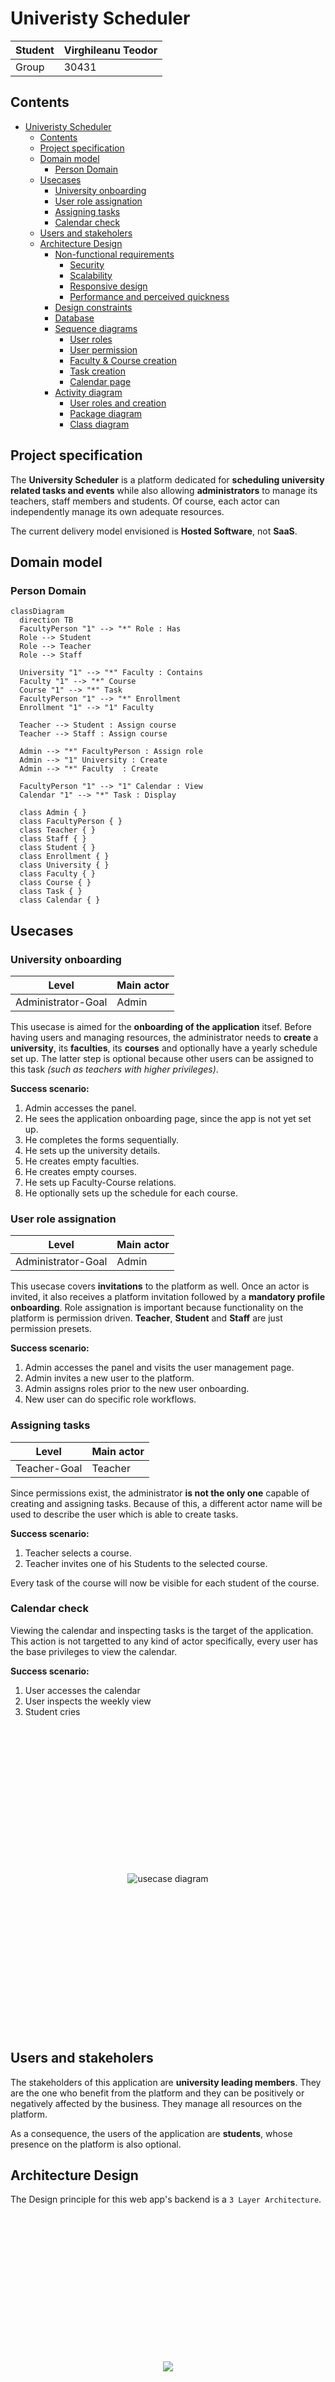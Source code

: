# Univeristy Scheduler

| Student | Virghileanu Teodor |
| ------- | ------------------ |
| Group   | 30431              |

## Contents

- [Univeristy Scheduler](#univeristy-scheduler)
  - [Contents](#contents)
  - [Project specification](#project-specification)
  - [Domain model](#domain-model)
    - [Person Domain](#person-domain)
  - [Usecases](#usecases)
    - [University onboarding](#university-onboarding)
    - [User role assignation](#user-role-assignation)
    - [Assigning tasks](#assigning-tasks)
    - [Calendar check](#calendar-check)
  - [Users and stakeholers](#users-and-stakeholers)
  - [Architecture Design](#architecture-design)
    - [Non-functional requirements](#non-functional-requirements)
      - [Security](#security)
      - [Scalability](#scalability)
      - [Responsive design](#responsive-design)
      - [Performance and perceived quickness](#performance-and-perceived-quickness)
    - [Design constraints](#design-constraints)
    - [Database](#database)
    - [Sequence diagrams](#sequence-diagrams)
      - [User roles](#user-roles)
      - [User permission](#user-permission)
      - [Faculty & Course creation](#faculty--course-creation)
      - [Task creation](#task-creation)
      - [Calendar page](#calendar-page)
    - [Activity diagram](#activity-diagram)
      - [User roles and creation](#user-roles-and-creation)
      - [Package diagram](#package-diagram)
      - [Class diagram](#class-diagram)

<div class="page" />

## Project specification

The **University Scheduler** is a platform dedicated for **scheduling university related tasks and events** while also allowing **administrators** to manage its teachers, staff members and students. Of course, each actor can independently manage its own adequate resources.

The current delivery model envisioned is **Hosted Software**, not **SaaS**.

## Domain model

### Person Domain

```mermaid
classDiagram
  direction TB
  FacultyPerson "1" --> "*" Role : Has
  Role --> Student
  Role --> Teacher
  Role --> Staff

  University "1" --> "*" Faculty : Contains
  Faculty "1" --> "*" Course
  Course "1" --> "*" Task
  FacultyPerson "1" --> "*" Enrollment
  Enrollment "1" --> "1" Faculty

  Teacher --> Student : Assign course
  Teacher --> Staff : Assign course

  Admin --> "*" FacultyPerson : Assign role
  Admin --> "1" University : Create
  Admin --> "*" Faculty  : Create

  FacultyPerson "1" --> "1" Calendar : View
  Calendar "1" --> "*" Task : Display

  class Admin { }
  class FacultyPerson { }
  class Teacher { }
  class Staff { }
  class Student { }
  class Enrollment { }
  class University { }
  class Faculty { }
  class Course { }
  class Task { }
  class Calendar { }
```

<div class="page" />

## Usecases

### University onboarding

| Level              | Main actor |
| ------------------ | ---------- |
| Administrator-Goal | Admin      |

This usecase is aimed for the **onboarding of the application** itsef. Before having users and managing resources, the administrator needs to **create** a **university**, its **faculties**, its **courses** and optionally have a yearly schedule set up. The latter step is optional because other users can be assigned to this task *(such as teachers with higher privileges)*.

**Success scenario:**

1. Admin accesses the panel.
2. He sees the application onboarding page, since the app is not yet set up.
3. He completes the forms sequentially.
4. He sets up the university details.
5. He creates empty faculties.
6. He creates empty courses.
7. He sets up Faculty-Course relations.
8. He optionally sets up the schedule for each course.

### User role assignation

| Level              | Main actor |
| ------------------ | ---------- |
| Administrator-Goal | Admin      |

This usecase covers **invitations** to the platform as well. Once an actor is invited, it also receives a platform invitation followed by a **mandatory profile onboarding**. Role assignation is important because functionality on the platform is permission driven. **Teacher**, **Student** and **Staff** are just permission presets.

**Success scenario:**

1. Admin accesses the panel and visits the user management page.
2. Admin invites a new user to the platform.
3. Admin assigns roles prior to the new user onboarding.
4. New user can do specific role workflows.

<div class="page" />

### Assigning tasks

| Level        | Main actor |
| ------------ | ---------- |
| Teacher-Goal | Teacher    |

Since permissions exist, the administrator **is not the only one** capable of creating and assigning tasks. Because of this, a different actor name will be used to describe the user which is able to create tasks.

**Success scenario:**

1. Teacher selects a course.
2. Teacher invites one of his Students to the selected course.

Every task of the course will now be visible for each student of the course.

### Calendar check

Viewing the calendar and inspecting tasks is the target of the application. This action is not targetted to any kind of actor specifically, every user has the base privileges to view the calendar.

**Success scenario:**

1. User accesses the calendar
2. User inspects the weekly view
3. Student cries

<div style="width: 100%; height: 490px; display:flex; flex-direction:row; align-items:center; justify-content: center;">
<img src="assets/diagrams/usecase/usecase.png" alt="usecase diagram" style="object-fit: cover;" />
</div>

<div class="page" />

## Users and stakeholers

The stakeholders of this application are **university leading members**. They are the one who benefit from the platform and they can be positively or negatively affected by the business. They manage all resources on the platform.

As a consequence, the users of the application are **students**, whose presence on the platform is also optional.

## Architecture Design

The Design principle for this web app's backend is a `3 Layer Architecture`.

<div style="width: 100%; height: 490px; display:flex; flex-direction:row; align-items:center; justify-content: center;">
<img src="./assets/diagrams/layered_arch.png" style="object-fit: cover;" />
</div>

1. A controller’s sole purpose is to receive requests for the application and deal with routes.
2. The service layer should only include business logic. For example, all the CRUD operations and methods to determine how data can be created, stored and updated.
3. The data access layer takes care and provides logic to access data stored in persistent storage of some kind. For example an ODM like Mongoose, or ORM like TypeOrm

The framework of choise is [NestJS](https://nestjs.com/) ([docs](https://docs.nestjs.com/)) due to its **modularity** and **powerset of awesome features**.

The name is missleading, **typescript** will be used instead of plain **javascript**.

<div class="page" />

**Key features:**

- `ORM` via [TypeOrm](https://typeorm.io/)
- `Permissions` via [Casl](https://casl.js.org/v5/en/guide/intro)
- `JWT` and `local` auth strategies

### Non-functional requirements

#### Security

User credentials will be encrypted, and tokens will be signed with a `SECRET`.

The **JWT** token will encapsulate *non sensitive user data* and **permissions** which will later be used to reject **unauthorized requests**.

#### Scalability

This is a `non-problem` due to the way **NestJS** is build. Being modular allows for easy and flexible **scalability**.

#### Responsive design

A mobile-friendly responsive design is a must!

The frontend will be built using [SolidJS](https://www.solidjs.com/). The CSS frameworks of choice are [TailwindCSS](https://tailwindcss.com/) and [Unocss](https://github.com/unocss/unocss). Only one css engine will be used after one is picked to be used.

This will allow for a **quick** and **beautiful design**, built in a **mobile first breakpoint system**.

#### Performance and perceived quickness

Webpages will be served quickly, packed as minimal as possible, and all requests will be asyncronous, so the user can enjoy a fast and smooth experience.

### Design constraints

- Technical constraints will require the database `seeding` and `migrating` features, such that the database is kept up to date and be populated with initial data before the **application onboarding**.
- A hash function is needed to encrypt user credentials.
- A UI library needs to be built before starting to implement the application design.

<div class="page" />

### Database

```mermaid
erDiagram
    Users ||--|{ Roles : has
    Users ||--|| Profile: has
    Users {
      string username
      string password
    }
    Roles {
      string name
    }
    Profile {
      string name
      string email
      string phone
      string cnp
      date birth
    }
    Users ||--|{ Enrolment : can_have
    Enrolment {
      int faculty_id
      int user_id
    }
    Enrolment }|--o{ Faculty : part_of
    University ||--|{ Faculty : contains
    University {
      string name
    }
    Faculty ||--|{ Courses : contains
    Faculty {
      string name
    }
    Courses ||--|{ Tasks : contains
    Courses {
      string name
      string description
    }
    Roles ||--|{ Tasks : for
    Tasks {
      role target
      string name
      date start
      date end
    }
```

<div class="page" />

### Sequence diagrams

The sequence diagrams exemplify the sequence of events to consider in a normal workflow for several use cases.

#### User roles

This usecase covers **invitations** to the platform as well. Once an actor is invited, it also receives a platform invitation followed by a **mandatory profile onboarding**.

```mermaid
sequenceDiagram
  actor Student
  actor Teacher
  actor Admin

  Admin ->> Teacher: Invite to faculty
  Note right of Teacher: Accept invitation

  Admin ->> Teacher: Assign courses

  Teacher ->> Student: Invite to class

  Student ->> Teacher: Accept invitation

  Note over Student: ~ Profile Onboarding
```

From now on, users can use the platform independently of each other.

<div class="page" />

#### User permission

Some **teachers** can have *different permissions* on the platform. For example, a teacher can be an **administrator** given the right permissions.

The same goes for **Staff members**.

```mermaid
sequenceDiagram
  actor Staff
  actor Teacher
  actor Admin

  Staff ->> Teacher: Request a permission privilage
  Teacher -->> Staff: Sorry, I don't have the privilege

  Teacher ->> Admin: Request a permission privilage
  Admin ->> Teacher: Validate permission request

  Staff ->> Teacher: Request a permission privilage
  Teacher ->> Staff: Validate permission request
```

Each actor can independently assign permissions to other actors if they have the required priviledges.

<div class="page" />

#### Faculty & Course creation

This usecase covers the **admin** creating a **faculty** for a university and assigning **courses** to it. Currently, courses **are not independent** of faculties, since we don't cover the case in which a teacher has activity across *multiple universities*. Each course is unique to a faculty.

```mermaid
sequenceDiagram
  participant Course
  participant Faculty
  actor Admin

  Admin ->> Faculty: Create
  Admin ->> Faculty: Visit dedicated page
  Admin ->> Course: Create
  Note over Course, Faculty: Course is linked to Faculty
```

<div class="page" />

#### Task creation

Since permissions exist, the administrator **is not the only one** capable of creating and assigning tasks. Because of this, a different actor name will be used to describe the user which is able to create tasks.

```mermaid
sequenceDiagram
  participant Task
  participant Course
  actor Scheduler

  Scheduler ->> Course: Assert creation
  Note over Scheduler, Course: The course is created
  Scheduler ->> Course: Visit dedicated page
  Scheduler ->> Task: Assert availability
  Note over Task, Course: The task fits in the timeframe
  Scheduler ->> Task: Create
```

<div class="page" />

#### Calendar page

Viewing the calendar and inspecting individual elements is trivial.

```mermaid
sequenceDiagram
  participant Calendar
  actor User

  User ->> Calendar: Visit dedicated page
  User ->> Calendar: Inspect monthly overview
  User ->> Calendar: Inspect weekly overview
  User ->> Calendar: Click date
  User ->> Calendar: Inspect detailed tasks
```

### Activity diagram

This diagram further illustrated the logic behind several usecases and sequence diagrams.

#### User roles and creation

```mermaid
flowchart LR
  actor((Admin))
  is_registered{registered?}
  actor-- invite user --o is_registered
  actor-- add role --o is_registered
  actor-- invite faculty --o is_registered
  actor-- add task --o is_registered

  has_roles{Has roles?}
  set_roles[Set roles]
  is_registered -->|Yes| has_roles
  has_roles -->|No| set_roles
  has_roles -->|Yes| invite_faculty
  send_invitation[Send invitation]
  is_registered -->|No| send_invitation
  send_invitation --> set_roles

  invite_faculty[Invite to Faculty]
  add_tasks[Add tasks]
  set_roles --> invite_faculty
  invite_faculty --> add_tasks
```

```mermaid
flowchart LR
  actor((User))
  is_registered{registered?}
  actor-- calendar --o is_registered
  actor-- view task --o is_registered
  actor-- invite user --o is_registered
  actor-- set roles --o is_registered

  has_permission{permission?}
  invite_user[Invite users]
  set_roles[Set roles]
  is_registered -->|Yes| has_permission
  has_permission --> |Yes| invite_user
  has_permission --> |Yes| add_task
  invite_user -.-> set_roles
  view_task[View task]
  calendar[Calendar]
  has_permission --> |No| calendar
  calendar -.-> view_task
```

#### Package diagram

```mermaid
classDiagram

  Model .. UI
  Model .. Service
  Service -- Controller
  Service -- Repository

  Validation .. Model
  Validation --|> Service

  EmailService --|> Service
  RolesAndPermissions --|> Service
  AuthService --|> Service
  RolesAndPermissions .. AuthService


  UI -- Controller
```

#### Class diagram

```mermaid
classDiagram
  Enrollment --* "many" FacultyPerson : Contains
  Faculty --* Enrollment
  Faculty --* "many" University : Contains
  Course --* "many" Faculty : Has
  Task --* "many" Course : Has
  DateRange --* Task

  Faculty ..|> ContainsWork
  Course ..|> ContainsWork
  Faculty ..|> ContainsWork

  Person <|-- FacultyPerson
  FacultyPerson <|-- Student
  FacultyPerson <|-- Staff
  Staff <|-- Teacher

  Student ..|> ContainsWork
  Staff ..|> ContainsWork

  Student ..|> Work
  Staff ..|> Work


  class Person {
    <<abstract>>
    -String name
    -String email
    -Date birthDate
    -String phoneNumber
    -String cnp
  }
  class FacultyPerson {
    -List~Enrollment~ enrollments
  }
  class Work {
    <<interface>>
    +work()
    +complete(Task) boolean
    +isCompleted(Task) boolean
  }
  class ContainsWork {
    <<interface>>
    +hasWorkNow() boolean
    +todoNow() Task
    +todoToday() List~Task~
    +todoWeek() List~Task~
    +todoMonth() List~Task~
  }
  class Teacher {
    +inviteStudent(Student)
    +inviteStaff(Course)
  }
  class Staff {
    +addTask(User)
  }
  class Student {
  }

  class Enrollment {
    -String ID
    -Faculty faculty
  }
  class University {
    -String name
    -List~Faculty~ faculties
  }
  class Faculty {
    -List~Course~ courses
    -String name
    -String description
  }
  class Course {
    -String name
    -String description
    -Set~Date, Task~ tasks
  }
  class Task {
    -DateRange range
    -String name
    -String description
    +onDate() Date
  }
  class DateRange {
    -Date start
    -Date end
    +onDate() Date
  }
```

